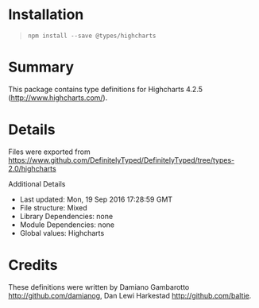 # Installation
> `npm install --save @types/highcharts`

# Summary
This package contains type definitions for Highcharts 4.2.5 (http://www.highcharts.com/).

# Details
Files were exported from https://www.github.com/DefinitelyTyped/DefinitelyTyped/tree/types-2.0/highcharts

Additional Details
 * Last updated: Mon, 19 Sep 2016 17:28:59 GMT
 * File structure: Mixed
 * Library Dependencies: none
 * Module Dependencies: none
 * Global values: Highcharts

# Credits
These definitions were written by Damiano Gambarotto <http://github.com/damianog>, Dan Lewi Harkestad <http://github.com/baltie>.
